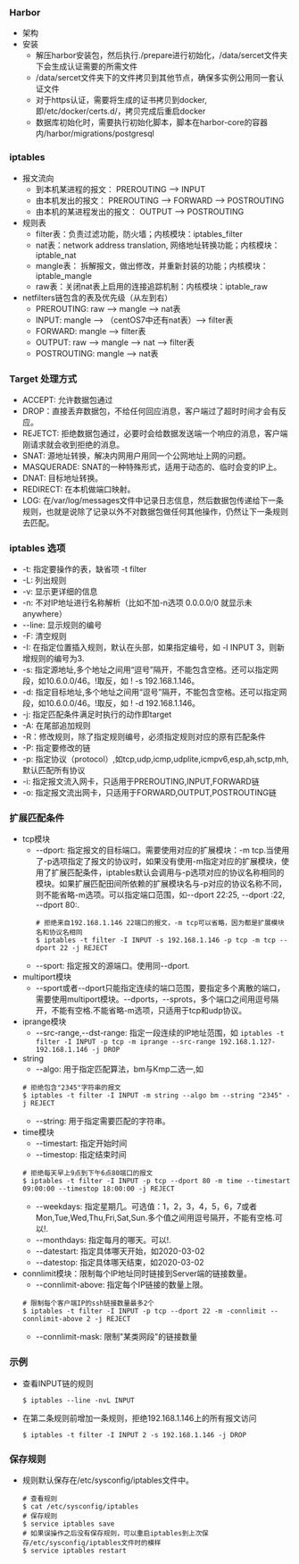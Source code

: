 ### Harbor 
- 架构
- 安装
  - 解压harbor安装包，然后执行./prepare进行初始化，/data/sercet文件夹下会生成认证需要的所需文件
  - /data/sercet文件夹下的文件拷贝到其他节点，确保多实例公用同一套认证文件
  - 对于https认证，需要将生成的证书拷贝到docker,即/etc/docker/certs.d/，拷贝完成后重启docker
  - 数据库初始化时，需要执行初始化脚本，脚本在harbor-core的容器内/harbor/migrations/postgresql
  
  
### iptables
- 报文流向
  - 到本机某进程的报文： PREROUTING --> INPUT
  - 由本机发出的报文： PREROUTING --> FORWARD --> POSTROUTING
  - 由本机的某进程发出的报文： OUTPUT --> POSTROUTING
- 规则表
  - filter表：负责过滤功能，防火墙；内核模块：iptables_filter
  - nat表：network address translation, 网络地址转换功能；内核模块：iptable_nat
  - mangle表： 拆解报文，做出修改，并重新封装的功能；内核模块：iptable_mangle
  - raw表：关闭nat表上启用的连接追踪机制：内核模块：iptable_raw
- netfilters链包含的表及优先级（从左到右）
  - PREROUTING: raw --> mangle --> nat表
  - INPUT: mangle --> （centOS7中还有nat表）--> filter表
  - FORWARD: mangle --> filter表
  - OUTPUT: raw --> mangle --> nat --> filter表
  - POSTROUTING: mangle --> nat表

### Target 处理方式
- ACCEPT: 允许数据包通过
- DROP：直接丢弃数据包，不给任何回应消息，客户端过了超时时间才会有反应。
- REJETCT: 拒绝数据包通过，必要时会给数据发送端一个响应的消息，客户端刚请求就会收到拒绝的消息。
- SNAT: 源地址转换，解决内网用户用同一个公网地址上网的问题。
- MASQUERADE: SNAT的一种特殊形式，适用于动态的、临时会变的IP上。
- DNAT: 目标地址转换。
- REDIRECT: 在本机做端口映射。
- LOG: 在/var/log/messages文件中记录日志信息，然后数据包传递给下一条规则，也就是说除了记录以外不对数据包做任何其他操作，仍然让下一条规则去匹配。

### iptables 选项
- -t: 指定要操作的表，缺省项 -t filter
- -L: 列出规则
- -v: 显示更详细的信息
- -n: 不对IP地址进行名称解析（比如不加-n选项 0.0.0.0/0 就显示未 anywhere）
- --line: 显示规则的编号
- -F: 清空规则
- -I: 在指定位置插入规则，默认在头部，如果指定编号，如 -I INPUT 3，则新增规则的编号为3.
- -s: 指定源地址,多个地址之间用“逗号”隔开，不能包含空格。还可以指定网段，如10.6.0.0/46。!取反，如 ! -s 192.168.1.146。
- -d: 指定目标地址,多个地址之间用“逗号”隔开，不能包含空格。还可以指定网段，如10.6.0.0/46。!取反，如 ! -d 192.168.1.146。
- -j: 指定匹配条件满足时执行的动作即target
- -A: 在尾部追加规则
- -R：修改规则，除了指定规则编号，必须指定规则对应的原有匹配条件
- -P: 指定要修改的链
- -p: 指定协议（protocol）,如tcp,udp,icmp,udplite,icmpv6,esp,ah,sctp,mh,默认匹配所有协议
- -i: 指定报文流入网卡，只适用于PREROUTING,INPUT,FORWARD链
- -o: 指定报文流出网卡，只适用于FORWARD,OUTPUT,POSTROUTING链

### 扩展匹配条件
- tcp模块
  - --dport: 指定报文的目标端口。需要使用对应的扩展模块：-m tcp.当使用了-p选项指定了报文的协议时，如果没有使用-m指定对应的扩展模块，使用了扩展匹配条件，iptables默认会调用与-p选项对应的协议名称相同的模块。如果扩展匹配田间所依赖的扩展模块名与-p对应的协议名称不同，则不能省略-m选项。可以指定端口范围，如--dport 22:25, --dport :22, --dport 80:.
    ```shell
    # 拒绝来自192.168.1.146 22端口的报文，-m tcp可以省略，因为都是扩展模块名和协议名相同
    $ iptables -t filter -I INPUT -s 192.168.1.146 -p tcp -m tcp --dport 22 -j REJECT
    ```
   - --sport: 指定报文的源端口。使用同--dport.
- multiport模块
  - --sport或者--dport只能指定连续的端口范围，要指定多个离散的端口，需要使用multiport模块。--dports，--sprots，多个端口之间用逗号隔开，不能有空格.不能省略-m选项，只适用于tcp和udp协议。
- iprange模块
  - --src-range,--dst-range: 指定一段连续的IP地址范围，如 `iptables -t filter -I INPUT -p tcp -m iprange --src-range 192.168.1.127-192.168.1.146 -j DROP`
- string
  - --algo: 用于指定匹配算法，bm与Kmp二选一,如
  ```shell
  # 拒绝包含"2345"字符串的报文
  $ iptables -t filter -I INPUT -m string --algo bm --string "2345" -j REJECT
  ```
  - --string: 用于指定需要匹配的字符串。
- time模块
  - --timestart: 指定开始时间
  - --timestop: 指定结束时间
  ```shell
  # 拒绝每天早上9点到下午6点80端口的报文
  $ iptables -t filter -I INPUT -p tcp --dport 80 -m time --timestart 09:00:00 --timestop 18:00:00 -j REJECT
  ```
  - --weekdays: 指定星期几。可选值：1，2，3，4，5，6，7或者Mon,Tue,Wed,Thu,Fri,Sat,Sun.多个值之间用逗号隔开，不能有空格.可以!.
  - --monthdays: 指定每月的哪天。可以!.
  - --datestart: 指定具体哪天开始，如2020-03-02
  - --datestop: 指定具体哪天结束，如2020-03-02
- connlimit模块：限制每个IP地址同时链接到Server端的链接数量。
  - --connlimit-above: 指定每个IP链接的数量上限。
  ```shell
  # 限制每个客户端IP的ssh链接数量最多2个
  $ iptables -t filter -I INPUT -p tcp --dport 22 -m -connlimit --connlimit-above 2 -j REJECT 
  ```
  - --connlimit-mask: 限制"某类网段"的链接数量
  
### 示例
- 查看INPUT链的规则
  ```shell
  $ iptables --line -nvL INPUT
  ```
- 在第二条规则前增加一条规则，拒绝192.168.1.146上的所有报文访问
  ```shell
  $ iptables -t filter -I INPUT 2 -s 192.168.1.146 -j DROP
  ```
### 保存规则
- 规则默认保存在/etc/sysconfig/iptables文件中。
  ```shell
  # 查看规则
  $ cat /etc/sysconfig/iptables
  # 保存规则
  $ service iptables save
  # 如果误操作之后没有保存规则，可以重启iptables到上次保存/etc/sysconfig/iptables文件时的模样
  $ service iptables restart
  ```

